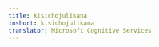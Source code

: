 ```yaml
---
title: kisichojulikana
inshort: kisichojulikana
translator: Microsoft Cognitive Services
---
```




